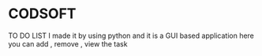 # CODSOFT
TO DO LIST 
I made it by using python and it is a GUI based application 
here you can add , remove , view the task 
